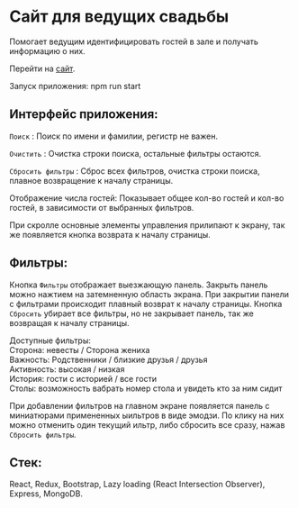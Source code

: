 # Сайт для ведущих свадьбы

Помогает ведущим идентифицировать гостей в зале и получать информацию о них.

Перейти на [сайт](http://guests.rakulagin.com).

Запуск приложения: npm run start


## Интерфейс приложения:

 `Поиск` : Поиск по имени и фамилии, регистр не важен.

`Очистить` : Очистка строки поиска, остальные фильтры остаются.

`Сбросить фильтры` : Сброс всех фильтров, очистка строки поиска, плавное возвращение к началу страницы.

Отображение числа гостей: Показывает общее кол-во гостей и кол-во гостей, в зависимости от выбранных фильтров.

При скролле основные элементы управления прилипают к экрану, так же появляется кнопка возврата к началу страницы.

## Фильтры:

Кнопка `Фильтры` отображает выезжающую панель. Закрыть панель можно нажтием на затемненную область экрана. При закрытии панели с фильтрами происходит плавный возврат к началу страницы. Кнопка `Сбросить` убирает все фильтры, но не закрывает панель, так же возвращая к началу страницы.

Доступные фильтры: <br>
Сторона: невесты / Сторона жениха <br>
Важность: Родственники / близкие друзья / друзья <br>
Активность: высокая / низкая <br>
История: гости с историей / все гости <br>
Столы: возможность вабрать номер стола и увидеть кто за ним сидит <br>

При добавлении фильтров на главном экране появляется панель с миниатюрами примененных ыильтров в виде эмодзи. По клику на них можно отменить один текущий ильтр, либо сбросить все сразу, нажав `Сбросить фильтры`.

## Стек:

React, Redux, Bootstrap, Lazy loading (React Intersection Observer), Express, MongoDB.
